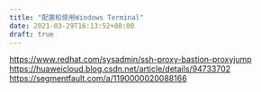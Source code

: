 ```yaml
---
title: "配置和使用Windows Terminal"
date: 2021-03-29T16:13:52+08:00
draft: true
---
```


https://www.redhat.com/sysadmin/ssh-proxy-bastion-proxyjump
https://huaweicloud.blog.csdn.net/article/details/94733702
https://segmentfault.com/a/1190000020088166